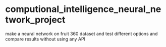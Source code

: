 # computional_intelligence_neural_network_project
make a neural network on fruit 360 dataset and test different options and compare results without using any API
